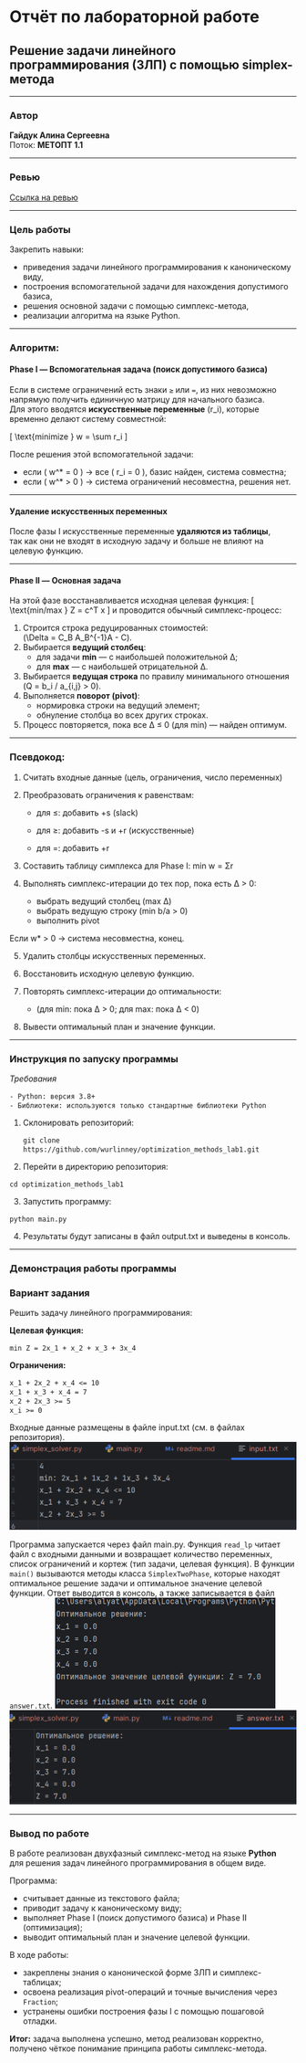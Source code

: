 # Отчёт по лабораторной работе  
## Решение задачи линейного программирования (ЗЛП) с помощью simplex-метода

---

### Автор
**Гайдук Алина Сергеевна**  
Поток: **МЕТОПТ 1.1**

---

### Ревью
[Ссылка на ревью](https://drive.google.com/drive/folders/1G4bvDQSj_QgnQ6PwOOPwnAJ4ArjQjogk?dmr=1&ec=wgc-drive-hero-goto)

---

### Цель работы
Закрепить навыки:
- приведения задачи линейного программирования к каноническому виду,
- построения вспомогательной задачи для нахождения допустимого базиса,
- решения основной задачи с помощью симплекс-метода,
- реализации алгоритма на языке Python.

---

### Алгоритм:

#### Phase I — Вспомогательная задача (поиск допустимого базиса)

Если в системе ограничений есть знаки `≥` или `=`, из них невозможно напрямую получить единичную матрицу для начального базиса.  
Для этого вводятся **искусственные переменные** \(r_i\), которые временно делают систему совместной:

\[
\text{minimize } w = \sum r_i
\]

После решения этой вспомогательной задачи:
- если \( w^* = 0 \) → все \( r_i = 0 \), базис найден, система совместна;
- если \( w^* > 0 \) → система ограничений несовместна, решения нет.

---

#### Удаление искусственных переменных

После фазы I искусственные переменные **удаляются из таблицы**,  
так как они не входят в исходную задачу и больше не влияют на целевую функцию.

---

#### Phase II — Основная задача

На этой фазе восстанавливается исходная целевая функция:
\[
\text{min/max } Z = c^T x
\]
и проводится обычный симплекс-процесс:

1. Строится строка редуцированных стоимостей:  
   \(\Delta = C_B A_B^{-1}A - C\).
2. Выбирается **ведущий столбец**:
   - для задачи **min** — с наибольшей положительной Δ;
   - для **max** — с наибольшей отрицательной Δ.
3. Выбирается **ведущая строка** по правилу минимального отношения \(Q = b_i / a_{i,j} > 0\).
4. Выполняется **поворот (pivot)**:
   - нормировка строки на ведущий элемент;
   - обнуление столбца во всех других строках.
5. Процесс повторяется, пока все Δ ≤ 0 (для min) — найден оптимум.

---


### Псевдокод:

1. Считать входные данные (цель, ограничения, число переменных)

2. Преобразовать ограничения к равенствам:

   - для ≤: добавить +s (slack)

   - для ≥: добавить -s и +r (искусственные)

   - для =: добавить +r

3. Составить таблицу симплекса для Phase I: min w = Σr

4. Выполнять симплекс-итерации до тех пор, пока есть Δ > 0:

   - выбрать ведущий столбец (max Δ)
   - выбрать ведущую строку (min b/a > 0)
   - выполнить pivot

Если w* > 0 → система несовместна, конец.

5. Удалить столбцы искусственных переменных.

6. Восстановить исходную целевую функцию.

7. Повторять симплекс-итерации до оптимальности:

    - (для min: пока Δ > 0; для max: пока Δ < 0)

8. Вывести оптимальный план и значение функции.

---

### Инструкция по запуску программы

*Требования*

    - Python: версия 3.8+
    - Библиотеки: используются только стандартные библиотеки Python

1. Склонировать репозиторий:

   ```
   git clone https://github.com/wurlinney/optimization_methods_lab1.git
   ```
   
2. Перейти в директорию репозитория:
```
cd optimization_methods_lab1
```
   
3. Запустить программу:

```
python main.py
```

4. Результаты будут записаны в файл output.txt и выведены в консоль.

---

### Демонстрация работы программы

### Вариант задания
Решить задачу линейного программирования:

**Целевая функция:**

```
min Z = 2x_1 + x_2 + x_3 + 3x_4
```


**Ограничения:**

```
x_1 + 2x_2 + x_4 <= 10
x_1 + x_3 + x_4 = 7
x_2 + 2x_3 >= 5
x_i >= 0
```

Входные данные размещены в файле input.txt (см. в файлах репозитория).
![img.png](assets/img.png)

Программа запускается через файл main.py. Функция `read_lp` читает файл с входными данными и возвращает количество переменных, список ограничений и кортеж (тип задачи, целевая функция).
В функции `main()` вызываются методы класса `SimplexTwoPhase`, которые находят оптимальное решение задачи и оптимальное значение целевой функции. Ответ выводится в консоль, а также записывается в файл `answer.txt`.
![img1.png](assets/img1.png)
![img2.png](assets/img2.png)

---

### Вывод по работе

В работе реализован двухфазный симплекс-метод на языке **Python**  
для решения задач линейного программирования в общем виде.

Программа:
- считывает данные из текстового файла;
- приводит задачу к каноническому виду;
- выполняет Phase I (поиск допустимого базиса) и Phase II (оптимизация);
- выводит оптимальный план и значение целевой функции.


В ходе работы:
- закреплены знания о канонической форме ЗЛП и симплекс-таблицах;
- освоена реализация pivot-операций и точные вычисления через `Fraction`;
- устранены ошибки построения фазы I с помощью пошаговой отладки.

**Итог:** задача выполнена успешно, метод реализован корректно,  
получено чёткое понимание принципа работы симплекс-метода.
